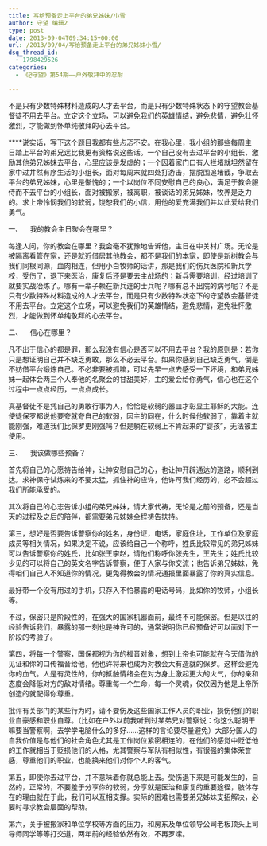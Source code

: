 ```yaml
---
title: 写给预备走上平台的弟兄姊妹/小雪
author: 守望 编辑2
type: post
date: 2013-09-04T09:34:15+00:00
url: /2013/09/04/写给预备走上平台的弟兄姊妹小雪/
dsq_thread_id:
  - 1798429526
categories:
  - 《@守望》第54期——户外敬拜中的忍耐

---
```

不是只有少数特殊材料造成的人才去平台，而是只有少数特殊状态下的守望教会基督徒不用去平台。立定这个立场，可以避免我们的英雄情结，避免悲情，避免壮怀激烈，才能做到怀单纯敬拜的心去平台。<!--more-->

****说实话，写下这个题目我都有些忐忑不安。在我心里，我小组的那些每周主日踏上平台的弟兄远比我更有资格说这些话。一个自己没有去过平台的小组长，激励其他弟兄姊妹去平台，心里应该是发虚的；一个因着家门口有人拦堵就坦然留在家中过井然有序生活的小组长，面对每周末就四处打游击，摆脱围追堵截，争取去平台的弟兄姊妹，心里是惭愧的；一个以岗位不同安慰自己的良心，满足于教会服侍而不去平台的小组长，面对被搬家，被离职，被谈话的弟兄姊妹，牧养是乏力的。求上帝怜悯我们的软弱，饶恕我们的小信，用他的爱充满我们并以此爱给我们勇气。

一、    我的教会主日聚会在哪里？

每逢人问，你的教会在哪里？我会毫不犹豫地告诉他，主日在中关村广场。无论是被隔离看管在家，还是就近借居其他教会，都不是我们的本家，即使是新树教会与我们同根同源，血肉相连，但用小白牧师的话讲，那是我们的伤兵医院和新兵学校，受伤了，退下来医治，康复后还是要去主战场的；新兵需要培训，经过培训了就要实战冶炼了。哪有一辈子赖在新兵连的士兵呢？哪有总不出院的病号呢？不是只有少数特殊材料造成的人才去平台，而是只有少数特殊状态下的守望教会基督徒不用去平台。立定这个立场，可以避免我们的英雄情结，避免悲情，避免壮怀激烈，才能做到怀单纯敬拜的心去平台。

二、    信心在哪里？

凡不出于信心的都是罪，那么我没有信心是否可以不用去平台？我的原则是：若你只是想证明自己并不缺乏勇敢，那么不必去平台。如果你感到自己缺乏勇气，倒是不妨借平台锻炼自己。不必非要被抓嘛，可以先早一点去感受一下坏境，和弟兄姊妹一起体会两三个人奉他的名聚会的甘甜美好，主的爱会给你勇气，信心也在这个过程中一点点经历，一点点成长。

真基督徒不是凭自己的勇敢行事为人，恰恰是软弱的器皿才彰显主耶稣的大能。连使徒保罗都说他要夸就夸自己的软弱，因主的同在，什么时候他软弱了，靠着主就能刚强，难道我们比保罗更刚强吗？但是躺在软弱上不肯起来的“婴孩”，无法被主使用。

三、    我该做哪些预备？

首先将自己的心愿祷告给神，让神安慰自己的心，也让神开辟通达的道路，顺利到达。求神保守试炼来的不要太猛，抓住神的应许，他许可我们经历的，必不会超过我们所能承受的。

其次将自己的心志告诉小组的弟兄姊妹，请大家代祷，无论是之前的预备，还是当天的过程及之后的陪伴，都需要弟兄姊妹全程祷告扶持。

第三，想好是否要告诉警察你的姓名，身份证，电话，家庭住址，工作单位及家庭成员等相关情况，如果决定不说，应该给自己一个称呼，姓氏比较常见的弟兄姊妹可以告诉警察你的姓氏，比如张王李赵，请他们称呼你张先生，王先生；姓氏比较少见的可以将自己的英文名字告诉警察，便于人家与你交流；也告诉弟兄姊妹，免得咱们自己人不知道你的情况，更免得教会的情况通报里面暴露了你的真实信息。

最好带一个没有用过的手机，只存入不怕暴露的电话号码，比如你的牧师，小组长等。

不过，保密只是阶段性的，在强大的国家机器面前，最终不可能保密。但是以往的经验告诉我们，暴露的那一刻也是神许可的，通常说明你已经预备好可以面对下一阶段的考验了。

第四，将每一个警察，国保都视为你的福音对象，想到上帝也可能就在今天借你的见证和你的口传福音给他，他也许将来也成为对教会大有造就的保罗。这样会避免你的血气。人是有灵性的，你的抵触情绪会在对方身上激起更大的火气，你的亲和态度会降低对方的敌对情绪。尊重每一个生命，每一个灵魂，仅仅因为他是上帝所创造的就配得你尊重。

批评有关部门的某些行为时，请不要伤及这些国家工作人员的职业，损伤他们的职业自豪感和职业自尊。（比如在户外以前我听到过某弟兄对警察说：你这么聪明干嘛要当警察啊，去学学电脑什么的多好……这样的言论要尽量避免）大部分国人的自我价值是与他们的社会角色尤其是工作岗位紧密相连的，在他们的感觉中贬低他的工作就相当于贬损他们的人格，尤其警察与军队有相似性，有很强的集体荣誉感，尊重他们的职业，也能换来他们对你个人的客气。

第五，即使你去过平台，并不意味着你就总能上去。受伤退下来是可能发生的，自然的，正常的，不要羞于分享你的软弱，分享就是医治和康复的重要途径，肢体存在的理由就在于此，我们可以互相支撑。实际的困难也需要弟兄姊妹支招解决，必要时寻求教会层面的帮助。

第六，关于被搬家和单位学校等方面的压力，和房东及单位领导公司老板顶头上司导师同学等等打交道，两年前的经验依然有效，不再罗嗦。